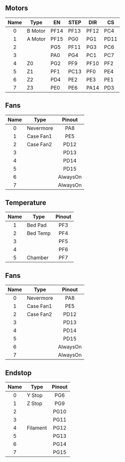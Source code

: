 ## Motors
| Name | Type |	EN | STEP |	DIR | CS |
|:---:|------|----|------|-----|----|
| 0 |  B Motor |	PF14  | PF13 | PF12 | PC4 |
| 1 |  A Motor |	PF15 |PG0 | PG1 |	PD11|
| 2 | |PG5 | PF11| PG3|	PC6|
| 3 | |PA0 | PG4 | PC1|	PC7|
| 4 | Z0 | PG2 | PF9 | PF10 | PF2|
| 5 | Z1 | PF1| PC13| PF0 | PE4|
| 6 | Z2 | PD4 | PE2 |	PE3	| PE1|
| 7 | Z3 | PE0 | PE6 |	PA14 | PD3|


## Fans
| Name | Type |	Pinout|
|:---:|---|:---:| 
|0|	Nevermore|	PA8|
|1	|Case Fan1|	PE5|
|2|	Case Fan2|	PD12|
|3|	|	PD13|
|4|	|	PD14|
|5|	|	PD15|
|6|	|	AlwaysOn|
|7|	|	AlwaysOn|

## Temperature
| Name | Type |	Pinout|
|:---:|---|:---:| 
|1|	Bed Pad|	PF3|
|2|	Bed Temp|	PF4|
|3|	|	PF5|
|4|	|	PF6|
|5|	Chamber	|PF7|

## Fans
| Name | Type |	Pinout|
|:---:|---|:---:| 
|0|	Nevermore|	PA8|
|1|	Case Fan1|	PE5|
|2|	Case Fan2|	PD12|
|3||PD13|
|4|	|PD14|
|5|	|PD15|
|6|	|AlwaysOn|
|7|	|AlwaysOn|

## Endstop
| Name | Type |	Pinout|
|:---:|---|:---:| 
|0|	Y Stop|	PG6|
|1|	Z Stop|	PG9|
|2| | PG10|
|3|	| PG11|
|4|	Filament| PG12|
|5|	| PG13|
|6|	| PG14|
|7|	| PG15|

